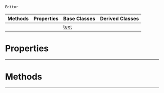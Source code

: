  `Editor`

|Methods|Properties|Base Classes|Derived Classes|
|---|---|---|---|
| | |[text](https://github.com/ArendDanielek/ZeroDocsTest/blob/master/code_reference/class_reference/text.markdown)| |


 #  Properties


---  
 #  Methods


---  
 
  
  
  
  
  
  
  

 